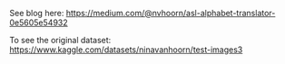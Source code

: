 See blog here: https://medium.com/@nvhoorn/asl-alphabet-translator-0e5605e54932

To see the original dataset: https://www.kaggle.com/datasets/ninavanhoorn/test-images3
